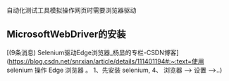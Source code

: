 自动化测试工具模拟操作网页时需要浏览器驱动

## MicrosoftWebDriver的安装

[(9条消息) Selenium驱动Edge浏览器_杨显的专栏-CSDN博客](https://blog.csdn.net/snrxian/article/details/111401194#:~:text=使用 selenium 操作 Edge 浏览器 。 1、先安装 selenium,   4、 浏览器 --> 设置 -->..)


